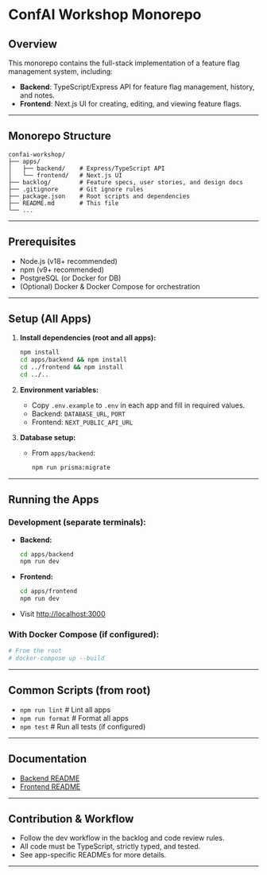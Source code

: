 # ConfAI Workshop Monorepo

## Overview

This monorepo contains the full-stack implementation of a feature flag management system, including:
- **Backend**: TypeScript/Express API for feature flag management, history, and notes.
- **Frontend**: Next.js UI for creating, editing, and viewing feature flags.

---

## Monorepo Structure

```
confai-workshop/
├── apps/
│   ├── backend/    # Express/TypeScript API
│   └── frontend/   # Next.js UI
├── backlog/        # Feature specs, user stories, and design docs
├── .gitignore      # Git ignore rules
├── package.json    # Root scripts and dependencies
├── README.md       # This file
└── ...
```

---

## Prerequisites
- Node.js (v18+ recommended)
- npm (v9+ recommended)
- PostgreSQL (or Docker for DB)
- (Optional) Docker & Docker Compose for orchestration

---

## Setup (All Apps)

1. **Install dependencies (root and all apps):**
   ```bash
   npm install
   cd apps/backend && npm install
   cd ../frontend && npm install
   cd ../..
   ```

2. **Environment variables:**
   - Copy `.env.example` to `.env` in each app and fill in required values.
   - Backend: `DATABASE_URL`, `PORT`
   - Frontend: `NEXT_PUBLIC_API_URL`

3. **Database setup:**
   - From `apps/backend`:
     ```bash
     npm run prisma:migrate
     ```

---

## Running the Apps

### **Development (separate terminals):**
- **Backend:**
  ```bash
  cd apps/backend
  npm run dev
  ```
- **Frontend:**
  ```bash
  cd apps/frontend
  npm run dev
  ```
- Visit [http://localhost:3000](http://localhost:3000)

### **With Docker Compose (if configured):**
```bash
# From the root
# docker-compose up --build
```

---

## Common Scripts (from root)
- `npm run lint`      # Lint all apps
- `npm run format`    # Format all apps
- `npm test`          # Run all tests (if configured)

---

## Documentation
- [Backend README](./apps/backend/README.md)
- [Frontend README](./apps/frontend/README.md)

---

## Contribution & Workflow
- Follow the dev workflow in the backlog and code review rules.
- All code must be TypeScript, strictly typed, and tested.
- See app-specific READMEs for more details.

---